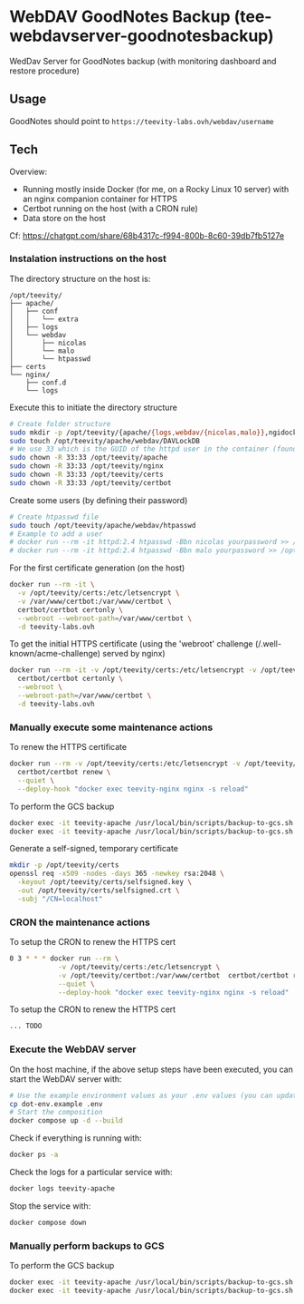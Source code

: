 
# WebDAV GoodNotes Backup (tee-webdavserver-goodnotesbackup)

WedDav Server for GoodNotes backup (with monitoring dashboard and restore procedure)




## Usage

GoodNotes should point to `https://teevity-labs.ovh/webdav/username`




## Tech

Overview:
 - Running mostly inside Docker (for me, on a Rocky Linux 10 server) with an nginx companion container for HTTPS
 - Certbot running on the host (with a CRON rule)
 - Data store on the host

Cf: https://chatgpt.com/share/68b4317c-f994-800b-8c60-39db7fb5127e


### Instalation instructions on the host

The directory structure on the host is:
```
/opt/teevity/
├── apache/
│   ├── conf
│   │   └── extra
│   ├── logs
│   └── webdav
│       ├── nicolas
│       └── malo
│       └── htpasswd
├── certs
└── nginx/
    ├── conf.d
    └── logs
```

Execute this to initiate the directory structure
```bash
# Create folder structure
sudo mkdir -p /opt/teevity/{apache/{logs,webdav/{nicolas,malo}},ngidocker exec -it teevity-apache id www-datanx/logs,certs,certbot}
sudo touch /opt/teevity/apache/webdav/DAVLockDB
# We use 33 which is the GUID of the httpd user in the container (found using `docker exec -it teevity-apache id www-data`)
sudo chown -R 33:33 /opt/teevity/apache
sudo chown -R 33:33 /opt/teevity/nginx
sudo chown -R 33:33 /opt/teevity/certs
sudo chown -R 33:33 /opt/teevity/certbot
```

Create some users (by defining their password)
```bash
# Create htpasswd file
sudo touch /opt/teevity/apache/webdav/htpasswd
# Example to add a user
# docker run --rm -it httpd:2.4 htpasswd -Bbn nicolas yourpassword >> /opt/teevity/apache/webdav/htpasswd
# docker run --rm -it httpd:2.4 htpasswd -Bbn malo yourpassword >> /opt/teevity/apache/webdav/htpasswd
```

For the first certificate generation (on the host)
```bash
docker run --rm -it \
  -v /opt/teevity/certs:/etc/letsencrypt \
  -v /var/www/certbot:/var/www/certbot \
  certbot/certbot certonly \
  --webroot --webroot-path=/var/www/certbot \
  -d teevity-labs.ovh
```

To get the initial HTTPS certificate (using the 'webroot' challenge (/.well-known/acme-challenge) served by nginx)
```bash
docker run --rm -it -v /opt/teevity/certs:/etc/letsencrypt -v /opt/teevity/certbot:/var/www/certbot \
  certbot/certbot certonly \
  --webroot \
  --webroot-path=/var/www/certbot \
  -d teevity-labs.ovh
```


### Manually execute some maintenance actions

To renew the HTTPS certificate 
```bash
docker run --rm -v /opt/teevity/certs:/etc/letsencrypt -v /opt/teevity/certbot:/var/www/certbot \
  certbot/certbot renew \
  --quiet \
  --deploy-hook "docker exec teevity-nginx nginx -s reload"
```

To perform the GCS backup
```bash
docker exec -it teevity-apache /usr/local/bin/scripts/backup-to-gcs.sh nicolas gs://mybucket-daily
docker exec -it teevity-apache /usr/local/bin/scripts/backup-to-gcs.sh malo gs://mybucket-weekly
```

Generate a self-signed, temporary certificate
```bash
mkdir -p /opt/teevity/certs
openssl req -x509 -nodes -days 365 -newkey rsa:2048 \
  -keyout /opt/teevity/certs/selfsigned.key \
  -out /opt/teevity/certs/selfsigned.crt \
  -subj "/CN=localhost"
```

### CRON the maintenance actions

To setup the CRON to renew the HTTPS cert
```bash
0 3 * * * docker run --rm \
            -v /opt/teevity/certs:/etc/letsencrypt \
            -v /opt/teevity/certbot:/var/www/certbot  certbot/certbot renew \
            --quiet \
            --deploy-hook "docker exec teevity-nginx nginx -s reload"
```

To setup the CRON to renew the HTTPS cert
```bash
... TODO
```


### Execute the WebDAV server

On the host machine, if the above setup steps have been executed, you can start the WebDAV server with:
```bash
# Use the example environment values as your .env values (you can update this as you need to)
cp dot-env.example .env
# Start the composition
docker compose up -d --build
```

Check if everything is running with:
```bash
docker ps -a
```

Check the logs for a particular service with:
```bash
docker logs teevity-apache
```

Stop the service with:
```bash
docker compose down
```

### Manually perform backups to GCS

To perform the GCS backup
```bash
docker exec -it teevity-apache /usr/local/bin/scripts/backup-to-gcs.sh nicolas gs://mybucket-daily
docker exec -it teevity-apache /usr/local/bin/scripts/backup-to-gcs.sh malo gs://mybucket-weekly
```
